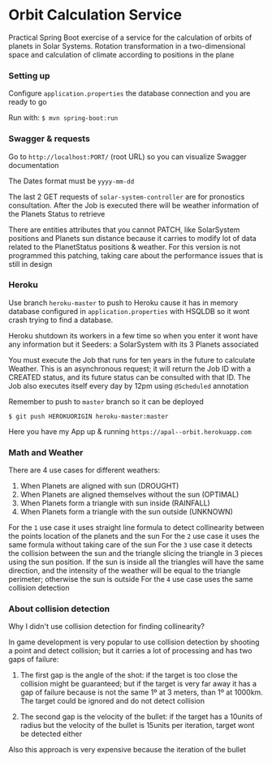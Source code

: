 # Orbit Calculation Service

Practical Spring Boot exercise of a service for the calculation of orbits of planets in Solar Systems. Rotation transformation in a two-dimensional space and calculation of climate according to positions in the plane


### Setting up
Configure `application.properties` the database connection and you are ready to go

Run with: ``$ mvn spring-boot:run``


### Swagger & requests
Go to ``http://localhost:PORT/`` (root URL) so you can visualize Swagger documentation

The Dates format must be `yyyy-mm-dd`

The last 2 GET requests of `solar-system-controller` are for pronostics consultation. After the Job is executed there will be weather information of the Planets Status to retrieve

There are entities attributes that you cannot PATCH, like SolarSystem positions and Planets sun distance because it carries to modify lot of data related to the PlanetStatus positions & weather. For this version is not programmed this patching, taking care about the performance issues that is still in design

### Heroku
Use branch ``heroku-master`` to push to Heroku cause it has in memory database configured in `application.properties` with HSQLDB so it wont crash trying to find a database.

Heroku shutdown its workers in a few time so when you enter it wont have any information but it Seeders: a SolarSystem with its 3 Planets associated

You must execute the Job that runs for ten years in the future to calculate Weather. This is an asynchronous request; it will return the Job ID with a CREATED status, and its future status can be consulted with that ID. The Job also executes itself every day by 12pm using `@Scheduled` annotation

Remember to push to `master` branch so it can be deployed
```
$ git push HEROKUORIGIN heroku-master:master
```

Here you have my App up & running ``https://apal--orbit.herokuapp.com``


### Math and Weather
There are 4 use cases for different weathers:
1. When Planets are aligned with sun (DROUGHT)
2. When Planets are aligned themselves without the sun (OPTIMAL)
3. When Planets form a triangle with sun inside (RAINFALL)
4. When Planets form a triangle with the sun outside (UNKNOWN)

For the `1` use case it uses straight line formula to detect collinearity between the points location of the planets and the sun
For the `2` use case it uses the same formula without taking care of the sun
For the `3` use case it detects the collision between the sun and the triangle slicing the triangle in 3 pieces using the sun position. If the sun is inside all the triangles will have the same direction, and the intensity of the weather will be equal to the triangle perimeter; otherwise the sun is outside
For the `4` use case uses the same collision detection


### About collision detection
Why I didn't use collision detection for finding collinearity?

In game development is very popular to use collision detection by shooting a point and detect collision; but it carries a lot of processing and has two gaps of failure:

1. The first gap is the angle of the shot: if the target is too close the collision might be guaranteed; but if the target is very far away it has a gap of failure because is not the same 1º at 3 meters, than 1º at 1000km. The target could be ignored and do not detect collision

2. The second gap is the velocity of the bullet: if the target has a 10units of radius but the velocity of the bullet is 15units per iteration, target wont be detected either

Also this approach is very expensive because the iteration of the bullet

